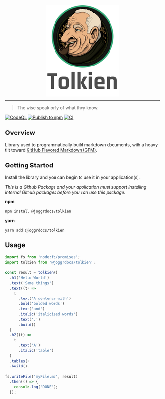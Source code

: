 <div>
    <p align="center">
        <img src="/logo.png" align="center" width="240" />
    </p>
    <hr>
</div>

> The wise speak only of what they know.

[![CodeQL](https://github.com/joggrdocs/tolkien/actions/workflows/github-code-scanning/codeql/badge.svg)](https://github.com/joggrdocs/tolkien/actions/workflows/github-code-scanning/codeql)
[![Publish to npm](https://github.com/joggrdocs/tolkien/actions/workflows/npm-publish.yaml/badge.svg)](https://github.com/joggrdocs/tolkien/actions/workflows/npm-publish.yaml)
[![CI](https://github.com/joggrdocs/tolkien/actions/workflows/ci.yaml/badge.svg)](https://github.com/joggrdocs/tolkien/actions/workflows/ci.yaml)

## Overview

Library used to programmatically build markdown documents, with a heavy tilt toward [GitHub Flavored Markdown (GFM)](https://github.github.com/gfm/).

## Getting Started

Install the library and you can begin to use it in your application(s).

_This is a Github Package and your application must support installing internal Github packages before you can use this package._

**npm**

```shell
npm install @joggrdocs/tolkien
```

**yarn**

```shell
yarn add @joggrdocs/tolkien
```

## Usage

```typescript
import fs from 'node:fs/promises';
import tolkien from '@joggrdocs/tolkien';

const result = tolkien()
  .h1('Hello World')
  .text('Some things')
  .text((t) => 
    t
      .text('A sentence with')
      .bold('bolded words')
      .text('and')
      .italic('italicized words')
      .text('.')
      .build()
  )
  .h2((t) => 
    t
      .text('A')
      .italic('table')
  )
  .tables()
  .build();

fs.writeFile('myFile.md', result)
  .then(() => {
    console.log('DONE');
  });
```
